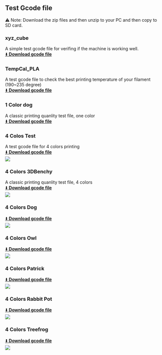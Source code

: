 ## Test Gcode file
:warning: Note: Download the zip files and then unzip to your PC and then copy to SD card.
### xyz_cube
 A simple test gcode file for verifing if the machine is working well.    
 [:arrow_down: **Download gcode file**](./E4_4C/Z9E4_4CTest.zip)  

### TempCal_PLA
A test gcode file to check the best printing temperature of your filament (190~235 degree)    
[:arrow_down: **Download gcode file**](./E4_4C/Z9E4_4CTest.zip)    

### 1 Color dog
A classic printing quanlity test file, one color    
[:arrow_down: **Download gcode file**](./E4_4C/Z9E4_4CTest.zip)    

### 4 Colos Test
A test gcode file for 4 colors printing   
[:arrow_down: **Download gcode file**](./E4_4C/Z9E4_4C_Test.zip)     
![](./E4_4C/4C_Test.jpg)
 
### 4 Colors 3DBenchy
A classic printing quanlity test file, 4 colors    
[:arrow_down: **Download gcode file**](./E4_4C/Z9E4_4C_3DBenchy.zip)     
![](./E4_4C/4C_3DBenchy.jpg)

### 4 Colors Dog
[:arrow_down: **Download gcode file**](./E4_4C/Z9E4_4C_Dog.zip)     
![](./E4_4C/4C_dog.jpg)

### 4 Colors Owl
[:arrow_down: **Download gcode file**](./E4_4C/Z9E4_4C_OWL.zip)  
![](./E4_4C/4C_OWL.jpg)

### 4 Colors Patrick
[:arrow_down: **Download gcode file**](./E4_4C/Z9E4_4C_Patrick.zip)  
![](./E4_4C/4C_Patrick.jpg)

### 4 Colors Rabbit Pot
[:arrow_down: **Download gcode file**](./E4_4C/Z9E4_4C_Rabbit_Pot.zip)  
![](./E4_4C/4C_Rabbit_Pot.jpg)

### 4 Colors Treefrog
[:arrow_down: **Download gcode file**](./E4_4C/Z9E4_4C_treefrog.zip)  
![](./E4_4C/4C_treefrog.jpg)





